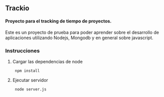 ## Trackio
#### Proyecto para el tracking de tiempo de proyectos.

Este es un proyecto de prueba para poder aprender sobre el desarrollo de aplicaciones utilizando Nodejs, Mongodb y en general sobre javascript.
### Instrucciones

1. Cargar las dependencias de node

        npm install
    
2. Ejecutar servidor

        node server.js
